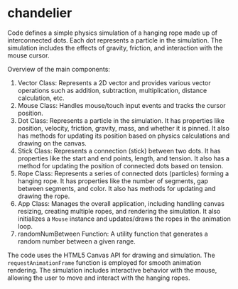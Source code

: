 # chandelier
Code defines a simple physics simulation of a hanging rope made up of interconnected dots. Each dot represents a particle in the simulation. The simulation includes the effects of gravity, friction, and interaction with the mouse cursor.

Overview of the main components:
1. Vector Class: Represents a 2D vector and provides various vector operations such as addition, subtraction, multiplication, distance calculation, etc.
2. Mouse Class: Handles mouse/touch input events and tracks the cursor position.
3. Dot Class: Represents a particle in the simulation. It has properties like position, velocity, friction, gravity, mass, and whether it is pinned. It also has methods for updating its position based on physics calculations and drawing on the canvas.
4. Stick Class: Represents a connection (stick) between two dots. It has properties like the start and end points, length, and tension. It also has a method for updating the position of connected dots based on tension.
5. Rope Class: Represents a series of connected dots (particles) forming a hanging rope. It has properties like the number of segments, gap between segments, and color. It also has methods for updating and drawing the rope.
6. App Class: Manages the overall application, including handling canvas resizing, creating multiple ropes, and rendering the simulation. It also initializes a `Mouse` instance and updates/draws the ropes in the animation loop.
7. randomNumBetween Function: A utility function that generates a random number between a given range.

The code uses the HTML5 Canvas API for drawing and simulation. The `requestAnimationFrame` function is employed for smooth animation rendering. The simulation includes interactive behavior with the mouse, allowing the user to move and interact with the hanging ropes.






